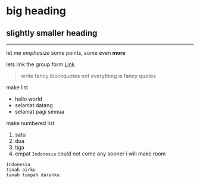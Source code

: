 # big heading
## slightly smaller heading
---
let me *emphasize* some points, some even **more**

lets link the group form
[Link](https://docs.google.com/forms/d/e/1FAIpQLSeZmbB_j5kICR8PNX6VF2P3Zn-CRAYDbNqh5aMGScibwBtemg/viewform)
> write fancy blockquotes
not everything is fancy quotes

make list
* hello world
* selamat datang
* selamat pagi semua

make numbered list
1. satu
2. dua
3. tiga
4. empat
`Indonesia` could not come any sooner
i will make room
```
Indonesia
tanah airku
tanah tumpah darahku
```
